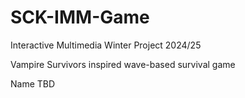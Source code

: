 # SCK-IMM-Game
Interactive Multimedia Winter Project 2024/25

Vampire Survivors inspired wave-based survival game

Name TBD
